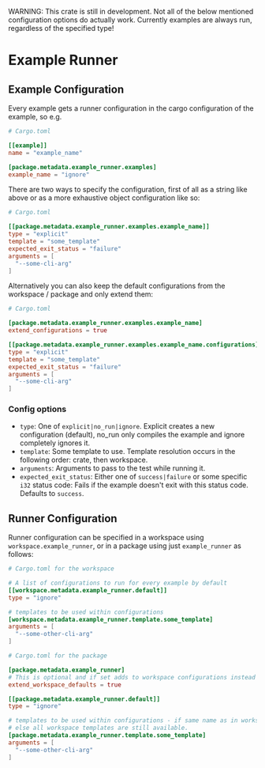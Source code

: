 WARNING: This crate is still in development. Not all of the below mentioned configuration options do actually work. Currently examples are always run, regardless of the specified type!

# Example Runner

## Example Configuration
Every example gets a runner configuration in the cargo configuration of the example, so e.g.
```toml
# Cargo.toml

[[example]]
name = "example_name"

[package.metadata.example_runner.examples]
example_name = "ignore"
```

There are two ways to specify the configuration, first of all as a string like above or as a more
exhaustive object configuration like so:

```toml
# Cargo.toml

[[package.metadata.example_runner.examples.example_name]]
type = "explicit"
template = "some_template"
expected_exit_status = "failure"
arguments = [
  "--some-cli-arg"
]
```

Alternatively you can also keep the default configurations from the workspace / package and only extend them:

```toml
# Cargo.toml

[package.metadata.example_runner.examples.example_name]
extend_configurations = true

[[package.metadata.example_runner.examples.example_name.configurations]]
type = "explicit"
template = "some_template"
expected_exit_status = "failure"
arguments = [
  "--some-cli-arg"
]
```


### Config options
- `type`: One of `explicit|no_run|ignore`. Explicit creates a new configuration (default), no_run only compiles the example and ignore completely ignores it.
- `template`: Some template to use. Template resolution occurs in the following order: crate, then workspace.
- `arguments`: Arguments to pass to the test while running it.
- `expected_exit_status`: Either one of `success|failure` or some specific `i32` status code: Fails if the example doesn't exit with this status code. Defaults to `success`.

## Runner Configuration
Runner configuration can be specified in a workspace using `workspace.example_runner`, or in a package using just `example_runner` as follows:

```toml
# Cargo.toml for the workspace

# A list of configurations to run for every example by default
[[workspace.metadata.example_runner.default]]
type = "ignore"

# templates to be used within configurations
[workspace.metadata.example_runner.template.some_template]
arguments = [
  "--some-other-cli-arg"
]
```


```toml
# Cargo.toml for the package

[package.metadata.example_runner]
# This is optional and if set adds to workspace configurations instead of replacing them 
extend_workspace_defaults = true

[[package.metadata.example_runner.default]]
type = "ignore"

# templates to be used within configurations - if same name as in workspace it overrides them,
# else all workspace templates are still available.
[package.metadata.example_runner.template.some_template]
arguments = [
  "--some-other-cli-arg"
]
```
